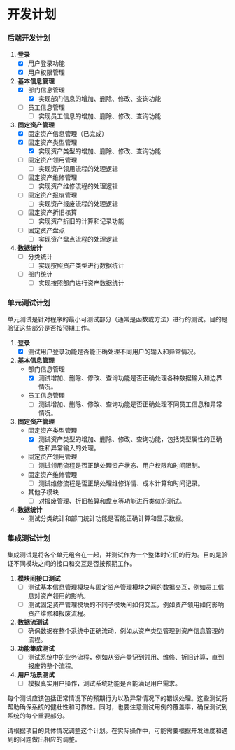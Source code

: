 # 开发计划

### 后端开发计划
1. **登录**
    - [x] 用户登录功能
    - [x] 用户权限管理
2. **基本信息管理**
    - [x] 部门信息管理
        - [x] 实现部门信息的增加、删除、修改、查询功能
    - [ ] 员工信息管理
        - [ ] 实现员工信息的增加、删除、修改、查询功能

3. **固定资产管理**
    - [x] 固定资产信息管理（已完成）
    - [x] 固定资产类型管理
        - [x] 实现资产类型的增加、删除、修改、查询功能
    - [ ] 固定资产领用管理
        - [ ] 实现资产领用流程的处理逻辑
    - [ ] 固定资产维修管理
        - [ ] 实现资产维修流程的处理逻辑
    - [ ] 固定资产报废管理
        - [ ] 实现资产报废流程的处理逻辑
    - [ ] 固定资产折旧核算
        - [ ] 实现资产折旧的计算和记录功能
    - [ ] 固定资产盘点
        - [ ] 实现资产盘点流程的处理逻辑

4. **数据统计**
    - [ ] 分类统计
        - [ ] 实现按照资产类型进行数据统计
    - [ ] 部门统计
        - [ ] 实现按照部门进行资产数据统计

### 单元测试计划

单元测试是针对程序的最小可测试部分（通常是函数或方法）进行的测试。目的是验证这些部分是否按预期工作。
1. **登录**
    - [x] 测试用户登录功能是否能正确处理不同用户的输入和异常情况。
2. **基本信息管理**
    - 部门信息管理
        -[x] 测试增加、删除、修改、查询功能是否正确处理各种数据输入和边界情况。
    - 员工信息管理
        -[ ] 测试增加、删除、修改、查询功能是否正确处理不同员工信息和异常情况。

3. **固定资产管理**
    - 固定资产类型管理
        - [x] 测试资产类型的增加、删除、修改、查询功能，包括类型属性的正确性和异常输入的处理。
    - 固定资产领用管理
        - [ ] 测试领用流程是否正确处理资产状态、用户权限和时间限制。
    - 固定资产维修管理
        - [ ] 测试维修流程是否正确处理维修详情、成本计算和时间记录。
    - 其他子模块
        - [ ] 对报废管理、折旧核算和盘点等功能进行类似的测试。

4. **数据统计**
    - 测试分类统计和部门统计功能是否能正确计算和显示数据。

### 集成测试计划

集成测试是将各个单元组合在一起，并测试作为一个整体时它们的行为。目的是验证不同模块之间的接口和交互是否按预期工作。

1. **模块间接口测试**
    - [ ] 测试基本信息管理模块与固定资产管理模块之间的数据交互，例如员工信息对资产领用的影响。
    - [ ] 测试固定资产管理模块的不同子模块间如何交互，例如资产领用如何影响资产维修和报废流程。

2. **数据流测试**
    - [ ] 确保数据在整个系统中正确流动，例如从资产类型管理到资产信息管理的流程。

3. **功能集成测试**
    - [ ] 测试系统中的业务流程，例如从资产登记到领用、维修、折旧计算，直到报废的整个流程。

4. **用户场景测试**
    - [ ] 模拟真实用户操作，测试系统功能是否能满足用户需求。

每个测试应该包括正常情况下的预期行为以及异常情况下的错误处理。这些测试将帮助确保系统的健壯性和可靠性。同时，也要注意测试用例的覆盖率，确保测试到系统的每个重要部分。

请根据项目的具体情况调整这个计划。在实际操作中，可能需要根据开发进度和遇到的问题做出相应的调整。
